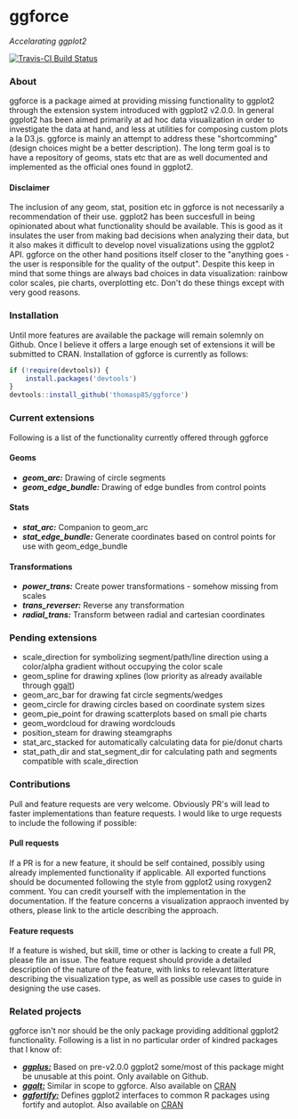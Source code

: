 # ggforce
*Accelarating ggplot2*

[![Travis-CI Build Status](https://travis-ci.org/thomasp85/ggforce.svg?branch=master)](https://travis-ci.org/thomasp85/ggforce)

### About
ggforce is a package aimed at providing missing functionality to ggplot2 through
the extension system introduced with ggplot2 v2.0.0. In general ggplot2 has been
aimed primarily at ad hoc data visualization in order to investigate the data at 
hand, and less at utilities for composing custom plots a la D3.js. ggforce is 
mainly an attempt to address these "shortcomming" (design choices might be a 
better description). The long term goal is to have a repository of geoms, stats
etc that are as well documented and implemented as the official ones found in 
ggplot2.

#### Disclaimer
The inclusion of any geom, stat, position etc in ggforce is not necessarily a 
recommendation of their use. ggplot2 has been succesfull in being opinionated
about what functionality should be available. This is good as it insulates the
user from making bad decisions when analyzing their data, but it also makes it
difficult to develop novel visualizations using the ggplot2 API. ggforce on the
other hand positions itself closer to the "anything goes - the user is 
responsible for the quality of the output". Despite this keep in mind that some
things are always bad choices in data visualization: rainbow color scales, pie 
charts, overplotting etc. Don't do these things except with very good reasons.

### Installation
Until more features are available the package will remain solemnly on Github.
Once I believe it offers a large enough set of extensions it will be submitted
to CRAN. Installation of ggforce is currently as follows:

```r
if (!require(devtools)) {
    install.packages('devtools')
}
devtools::install_github('thomasp85/ggforce')
```

### Current extensions
Following is a list of the functionality currently offered through ggforce

#### Geoms
- ***geom_arc:*** Drawing of circle segments
- ***geom_edge_bundle:*** Drawing of edge bundles from control points

#### Stats
- ***stat_arc:*** Companion to geom_arc
- ***stat_edge_bundle:*** Generate coordinates based on control points for use with
geom_edge_bundle

#### Transformations
- ***power_trans:*** Create power transformations - somehow missing from scales
- ***trans_reverser:*** Reverse any transformation
- ***radial_trans:*** Transform between radial and cartesian coordinates

### Pending extensions
- scale_direction for symbolizing segment/path/line direction using a 
color/alpha gradient without occupying the color scale
- geom_spline for drawing xplines (low priority as already available through 
[ggalt](https://github.com/hrbrmstr/ggalt))
- geom_arc_bar for drawing fat circle segments/wedges
- geom_circle for drawing circles based on coordinate system sizes
- geom_pie_point for drawing scatterplots based on small pie charts
- geom_wordcloud for drawing wordclouds
- position_steam for drawing steamgraphs
- stat_arc_stacked for automatically calculating data for pie/donut charts
- stat_path_dir and stat_segment_dir for calculating path and segments 
compatible with scale_direction

### Contributions
Pull and feature requests are very welcome. Obviously PR's will lead to faster
implementations than feature requests. I would like to urge requests to include
the following if possible:

#### Pull requests
If a PR is for a new feature, it should be self contained, possibly using 
already implemented functionality if applicable. All exported functions should
be documented following the style from ggplot2 using roxygen2 comment. You can
credit yourself with the implementation in the documentation. If the feature 
concerns a visualization appraoch invented by others, please link to the article
describing the approach.

#### Feature requests
If a feature is wished, but skill, time or other is lacking to create a full PR,
please file an issue. The feature request should provide a detailed description
of the nature of the feature, with links to relevant litterature describing the
visualization type, as well as possible use cases to guide in designing the use
cases.

### Related projects
ggforce isn't nor should be the only package providing additional ggplot2 
functionality. Following is a list in no particular order of kindred packages 
that I know of:

- [***ggplus:***](https://github.com/guiastrennec/ggplus) Based on pre-v2.0.0 
ggplot2 some/most of this package might be unusable at this point. Only 
available on Github.
- [***ggalt:***](https://github.com/hrbrmstr/ggalt) Similar in scope to ggforce.
Also available on 
[CRAN](https://cran.r-project.org/web/packages/ggalt/index.html)
- [***ggfortify:***](https://github.com/sinhrks/ggfortify) Defines ggplot2
interfaces to common R packages using fortify and autoplot. Also available on 
[CRAN](https://cran.r-project.org/web/packages/ggfortify/index.html)
